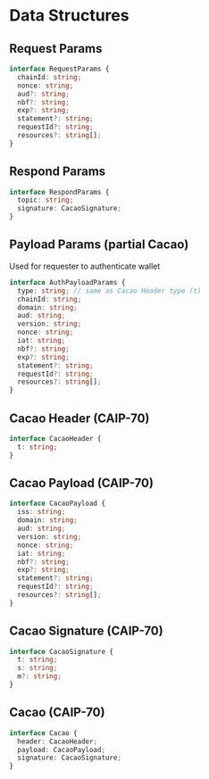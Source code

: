 # Data Structures

## Request Params

```typescript
interface RequestParams {
  chainId: string;
  nonce: string;
  aud?: string;
  nbf?: string;
  exp?: string;
  statement?: string;
  requestId?: string;
  resources?: string[];
}
```

## Respond Params

```typescript
interface RespondParams {
  topic: string;
  signature: CacaoSignature;
}
```

## Payload Params (partial Cacao)

Used for requester to authenticate wallet

```typescript
interface AuthPayloadParams {
  type: string; // same as Cacao Header type (t)
  chainId: string;
  domain: string;
  aud: string;
  version: string;
  nonce: string;
  iat: string;
  nbf?: string;
  exp?: string;
  statement?: string;
  requestId?: string;
  resources?: string[];
}
```

## Cacao Header (CAIP-70)

```typescript
interface CacaoHeader {
  t: string;
}
```

## Cacao Payload (CAIP-70)

```typescript
interface CacaoPayload {
  iss: string;
  domain: string;
  aud: string;
  version: string;
  nonce: string;
  iat: string;
  nbf?: string;
  exp?: string;
  statement?: string;
  requestId?: string;
  resources?: string[];
}
```

## Cacao Signature (CAIP-70)

```typescript
interface CacaoSignature {
  t: string;
  s: string;
  m?: string;
}
```

## Cacao (CAIP-70)

```typescript
interface Cacao {
  header: CacaoHeader;
  payload: CacaoPayload;
  signature: CacaoSignature;
}
```
